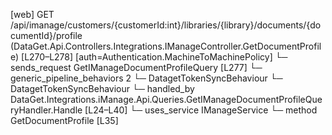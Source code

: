 [web] GET /api/imanage/customers/{customerId:int}/libraries/{library}/documents/{documentId}/profile  (DataGet.Api.Controllers.Integrations.IManageController.GetDocumentProfile)  [L270–L278] [auth=Authentication.MachineToMachinePolicy]
  └─ sends_request GetIManageDocumentProfileQuery [L277]
    └─ generic_pipeline_behaviors 2
      └─ DatagetTokenSyncBehaviour
      └─ DatagetTokenSyncBehaviour
    └─ handled_by DataGet.Integrations.iManage.Api.Queries.GetIManageDocumentProfileQueryHandler.Handle [L24–L40]
      └─ uses_service IManageService
        └─ method GetDocumentProfile [L35]

